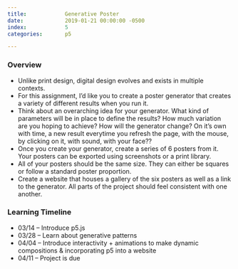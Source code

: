 ```yaml
---
title:            Generative Poster
date:             2019-01-21 00:00:00 -0500
index:            5
categories:       p5

---
```


### Overview
- Unlike print design, digital design evolves and exists in multiple contexts.
- For this assignment, I&rsquo;d like you to create a poster generator that creates a variety of different results when you run it.
- Think about an overarching idea for your generator. What kind of parameters will be in place to define the results? How much variation are you hoping to achieve? How will the generator change? On it&rsquo;s own with time, a new result everytime you refresh the page, with the mouse, by clicking on it, with sound, with your face??
- Once you create your generator, create a series of 6 posters from it. Your posters can be exported using screenshots or a print library.
- All of your posters should be the same size. They can either be squares or follow a standard poster proportion.
- Create a website that houses a gallery of the six posters as well as a link to the generator. All parts of the project should feel consistent with one another.

### Learning Timeline
- 03/14 – Introduce p5.js
- 03/28 – Learn about generative patterns
- 04/04 – Introduce interactivity + animations to make dynamic compositions & incorporating p5 into a website
- 04/11 – Project is due
